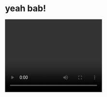 <h1>yeah bab!</h1>

<video width="320" height="240" controls>
    <source src="(https://video.twimg.com/ext_tw_video/1393449914974281731/pu/vid/1280x720/vL3dA9IK5GN5TREl.mp4?tag=12" type="video/mp4">
</video>
